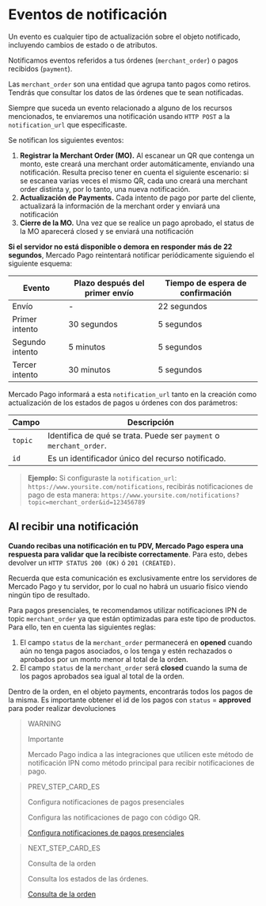 # Eventos de notificación

Un evento es cualquier tipo de actualización sobre el objeto notificado, incluyendo cambios de estado o de atributos.

Notificamos eventos referidos a tus órdenes (`merchant_order`) o pagos recibidos (`payment`).

Las `merchant_order` son una entidad que agrupa tanto pagos como retiros. Tendrás que consultar los datos de las órdenes que te sean notificadas.

Siempre que suceda un evento relacionado a alguno de los recursos mencionados, te enviaremos una notificación usando `HTTP POST` a la `notification_url` que especificaste.

Se notifican los siguientes eventos:

1. **Registrar la Merchant Order (MO).** Al escanear un QR que contenga un monto, este creará una merchant order automáticamente, enviando una notificación. Resulta preciso tener en cuenta el siguiente escenario: si se escanea varias veces el mismo QR, cada uno creará una merchant order distinta y, por lo tanto, una nueva notificación.
2. **Actualización de Payments.** Cada intento de pago por parte del cliente, actualizará la información de la merchant order y enviará una notificación
3. **Cierre de la MO.** Una vez que se realice un pago aprobado, el status de la MO aparecerá closed y se enviará una notificación 

**Si el servidor no está disponible o demora en responder más de 22 segundos**, Mercado Pago reintentará notificar periódicamente siguiendo el siguiente esquema:

|Evento|Plazo después del primer envío|Tiempo de espera de confirmación|
|---|---|---|
|Envío| - |22 segundos|
|Primer intento|30 segundos|5 segundos|
|Segundo intento|5 minutos|5 segundos|
|Tercer intento|30 minutos|5 segundos|

Mercado Pago informará a esta `notification_url` tanto en la creación como actualización de los estados de pagos u órdenes con dos parámetros:

|Campo|Descripción|
|---|---|
|`topic`|Identifica de qué se trata. Puede ser `payment` o `merchant_order`.|
|`id`|Es un identificador único del recurso notificado.|


> **Ejemplo:** Si configuraste la `notification_url`: `https://www.yoursite.com/notifications`, recibirás notificaciones de pago de esta manera: `https://www.yoursite.com/notifications?topic=merchant_order&id=123456789`


## Al recibir una notificación

**Cuando recibas una notificación en tu PDV, Mercado Pago espera una respuesta para validar que la recibiste correctamente**. Para esto, debes devolver un `HTTP STATUS 200 (OK)` ó `201 (CREATED)`.

Recuerda que esta comunicación es exclusivamente entre los servidores de Mercado Pago y tu servidor, por lo cual no habrá un usuario físico viendo ningún tipo de resultado.

Para pagos presenciales, te recomendamos utilizar notificaciones IPN de topic `merchant_order` ya que están optimizadas para este tipo de productos. Para ello, ten en cuenta las siguientes reglas:

1. El campo `status` de la `merchant_order` permanecerá en **opened** cuando aún no tenga pagos asociados, o los tenga y estén rechazados o aprobados por un monto menor al total de la orden.
2. El campo `status` de la `merchant_order` será **closed** cuando la suma de los pagos aprobados sea igual al total de la orden.

Dentro de la orden, en el objeto payments, encontrarás todos los pagos de la misma. Es importante obtener el id de los pagos con `status` = **approved** para poder realizar devoluciones

> WARNING
>
> Importante
>
> Mercado Pago indica a las integraciones que utilicen este método de notificación IPN como método principal para recibir notificaciones de pago.

> PREV_STEP_CARD_ES
>
> Configura notificaciones de pagos presenciales
>
> Configura las notificaciones de pago con código QR.
>
> [Configura notificaciones de pagos presenciales](https://www.mercadopago[FAKER][URL][DOMAIN]/developers/es/guides/notifications/ipn/inperson-configuration)

> NEXT_STEP_CARD_ES
>
> Consulta de la orden
>
> Consulta los estados de las órdenes.
>
> [Consulta de la orden](https://www.mercadopago[FAKER][URL][DOMAIN]/developers/es/guides/notifications/ipn/inperson-order-query)